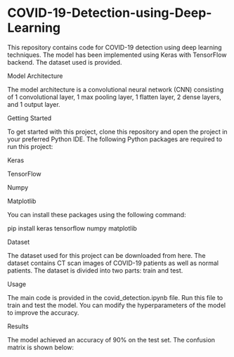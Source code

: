 # COVID-19-Detection-using-Deep-Learning

This repository contains code for COVID-19 detection using deep learning techniques. The model has been implemented using Keras with TensorFlow backend. The dataset used is provided.

Model Architecture

The model architecture is a convolutional neural network (CNN) consisting of 1 convolutional layer, 1 max pooling layer, 1 flatten layer, 2 dense layers, and 1 output layer.

Getting Started

To get started with this project, clone this repository and open the project in your preferred Python IDE. The following Python packages are required to run this project:

Keras

TensorFlow

Numpy

Matplotlib

You can install these packages using the following command:

pip install keras tensorflow numpy matplotlib

Dataset

The dataset used for this project can be downloaded from here. The dataset contains CT scan images of COVID-19 patients as well as normal patients. The dataset is divided into two parts: train and test.


Usage

The main code is provided in the covid_detection.ipynb file. Run this file to train and test the model. You can modify the hyperparameters of the model to improve the accuracy.

Results

The model achieved an accuracy of 90% on the test set. The confusion matrix is shown below:



